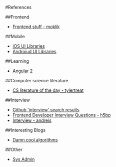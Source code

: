 #References

##Frontend
* [Frontend stuff - moklik](https://github.com/moklick/frontend-stuff)

##Mobile
* [iOS UI Libraries](https://github.com/cjwirth/awesome-ios-ui)
* [Androiud UI Libraries](https://github.com/wasabeef/awesome-android-ui)

##Learning
* [Angular 2](https://github.com/timjacobi/angular2-education)

##Computer science literature
* [CS literature of the day - tylertreat](https://github.com/tylertreat/CS-Literature-of-the-Day)

##Interview
* [Github 'interview' search results](https://github.com/search?utf8=%E2%9C%93&q=interview)
* [Frontend Developer Interview Questions - h5bp](https://github.com/h5bp/Front-end-Developer-Interview-Questions)
* [Interview - andreis](https://github.com/andreis/interview)

##Interesting Blogs
* [Damn cool algorithms](http://blog.notdot.net/tag/damn-cool-algorithms)

##Other
* [Sys Admin](https://github.com/n1trux/awesome-sysadmin)
